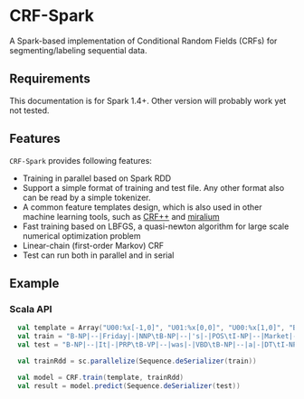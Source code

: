 # CRF-Spark
A Spark-based implementation of Conditional Random Fields (CRFs) for segmenting/labeling sequential data.

## Requirements
This documentation is for Spark 1.4+. Other version will probably work yet not tested.

## Features

`CRF-Spark` provides following features:
* Training in parallel based on Spark RDD
* Support a simple format of training and test file. Any other format also can be read by a simple tokenizer.
* A common feature templates design, which is also used in other machine learning tools, such as [CRF++](https://taku910.github.io/crfpp/) and [miralium](https://code.google.com/archive/p/miralium/)
* Fast training based on LBFGS, a quasi-newton algorithm for large scale numerical optimization problem
* Linear-chain (first-order Markov) CRF
* Test can run both in parallel and in serial

## Example

### Scala API

```scala
  val template = Array("U00:%x[-1,0]", "U01:%x[0,0]", "U00:%x[1,0]", "B")
  val train = "B-NP|--|Friday|-|NNP\tB-NP|--|'s|-|POS\tI-NP|--|Market|-|NNP\tI-NP|--|Activity|-|NN"
  val test = "B-NP|--|It|-|PRP\tB-VP|--|was|-|VBD\tB-NP|--|a|-|DT\tI-NP|--|Friday|-|NNP\tB-PP|--|in|-|IN\tB-NP|--|June|-|NNP\tO|--|.|-|."

  val trainRdd = sc.parallelize(Sequence.deSerializer(train))

  val model = CRF.train(template, trainRdd)
  val result = model.predict(Sequence.deSerializer(test))

```